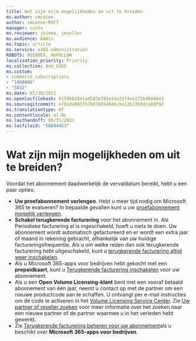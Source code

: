 ```yaml
---
title: Wat zijn mijn mogelijkheden om uit te breiden
ms.author: cmcatee
author: cmcatee-MSFT
manager: scotv
ms.reviewer: jkinma, jmueller
ms.audience: Admin
ms.topic: article
ms.service: o365-administration
ROBOTS: NOINDEX, NOFOLLOW
localization_priority: Priority
ms.collection: Adm_O365
ms.custom:
- commerce_subscriptions
- "1400006"
- "5832"
ms.date: 07/30/2021
ms.openlocfilehash: 0159b028e1ad587ef81e14a3374ee272bd0e66e3
ms.sourcegitcommit: e781da003fb7b878854846cbe12b13b9dca8df92
ms.translationtype: HT
ms.contentlocale: nl-NL
ms.lasthandoff: 08/31/2021
ms.locfileid: "58844453"
---
```

# <a name="what-are-my-options-to-extend"></a>Wat zijn mijn mogelijkheden om uit te breiden?

Voordat het abonnement daadwerkelijk de vervaldatum bereikt, hebt u een paar opties:

- **Uw proefabonnement verlengen**.  Hebt u meer tijd nodig om Microsoft 365 te evalueren? In bepaalde gevallen kunt u uw [proefabonnement mogelijk verlengen](https://docs.microsoft.com/microsoft-365/commerce/extend-your-trial).  
- **Schakel terugkerende facturering** voor het abonnement in. Als Periodieke facturering al is ingeschakeld, hoeft u niets te doen. Uw abonnement wordt automatisch gefactureerd en er wordt een extra jaar of maand in rekening gebracht, afhankelijk van uw huidige factureringsfrequentie. Als u om welke reden dan ook terugkerende facturering hebt uitgeschakeld, kunt u [terugkerende facturering altijd weer inschakelen](https://docs.microsoft.com/microsoft-365/commerce/subscriptions/renew-your-subscription).
- Als u Microsoft 365-apps voor bedrijven hebt gekocht met een **prepaidkaart**, kunt u [Terugkerende facturering inschakelen](https://docs.microsoft.com/microsoft-365/commerce/subscriptions/renew-your-subscription) voor uw abonnement.
- Als u een **Open Volume Licensing-klant** bent met een vooraf betaald abonnement van één jaar, neemt u contact op met de partner om een nieuwe productcode aan te schaffen. U ontvangt per e-mail instructies om de code te activeren in het [Volume Licensing Service Center](https://go.microsoft.com/fwlink/p/?LinkID=282016). Zie [Uw partner of reseller zoeken](https://docs.microsoft.com/microsoft-365/admin/manage/find-your-partner-or-reseller) voor meer informatie over het zoeken naar een nieuwe partner of de partner waarmee u in het verleden hebt gewerkt.
- Zie [Terugkerende facturering beheren voor uw abonnement](https://docs.microsoft.com/microsoft-365/commerce/subscriptions/renew-your-subscription)als u beschikt over **Microsoft 365-apps voor bedrijven**.
